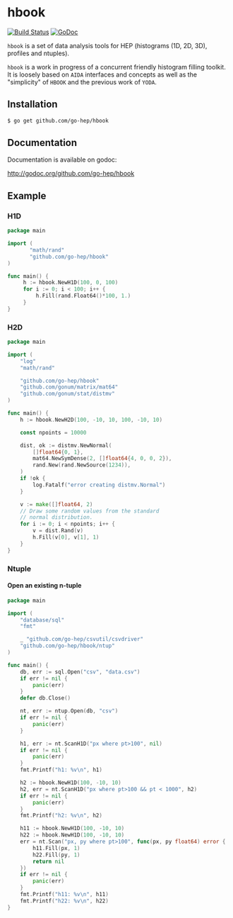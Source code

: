 hbook
=====

[![Build Status](https://secure.travis-ci.org/go-hep/hbook.png)](http://travis-ci.org/go-hep/hbook)
[![GoDoc](https://godoc.org/github.com/go-hep/hbook?status.svg)](https://godoc.org/github.com/go-hep/hbook)

`hbook` is a set of data analysis tools for HEP (histograms (1D, 2D, 3D), profiles and ntuples).

`hbook` is a work in progress of a concurrent friendly histogram filling toolkit.
It is loosely based on `AIDA` interfaces and concepts as well as the "simplicity" of `HBOOK` and the previous work of `YODA`.

## Installation

```sh
$ go get github.com/go-hep/hbook
```

## Documentation

Documentation is available on godoc:

 http://godoc.org/github.com/go-hep/hbook

## Example

### H1D

```go
package main

import (
	   "math/rand"
	   "github.com/go-hep/hbook"
)

func main() {
	 h := hbook.NewH1D(100, 0, 100)
	 for i := 0; i < 100; i++ {
	 	 h.Fill(rand.Float64()*100, 1.)
	 }
}

```

### H2D

```go
package main

import (
	"log"
	"math/rand"

	"github.com/go-hep/hbook"
	"github.com/gonum/matrix/mat64"
	"github.com/gonum/stat/distmv"
)

func main() {
	h := hbook.NewH2D(100, -10, 10, 100, -10, 10)

	const npoints = 10000

	dist, ok := distmv.NewNormal(
		[]float64{0, 1},
		mat64.NewSymDense(2, []float64{4, 0, 0, 2}),
		rand.New(rand.NewSource(1234)),
	)
	if !ok {
		log.Fatalf("error creating distmv.Normal")
	}

	v := make([]float64, 2)
	// Draw some random values from the standard
	// normal distribution.
	for i := 0; i < npoints; i++ {
		v = dist.Rand(v)
		h.Fill(v[0], v[1], 1)
	}
}
```

### Ntuple

#### Open an existing n-tuple

```go
package main

import (
	"database/sql"
	"fmt"

	_ "github.com/go-hep/csvutil/csvdriver"
	"github.com/go-hep/hbook/ntup"
)

func main() {
	db, err := sql.Open("csv", "data.csv")
	if err != nil {
		panic(err)
	}
	defer db.Close()

	nt, err := ntup.Open(db, "csv")
	if err != nil {
		panic(err)
	}

	h1, err := nt.ScanH1D("px where pt>100", nil)
	if err != nil {
		panic(err)
	}
	fmt.Printf("h1: %v\n", h1)

	h2 := hbook.NewH1D(100, -10, 10)
	h2, err = nt.ScanH1D("px where pt>100 && pt < 1000", h2)
	if err != nil {
		panic(err)
	}
	fmt.Printf("h2: %v\n", h2)

	h11 := hbook.NewH1D(100, -10, 10)
	h22 := hbook.NewH1D(100, -10, 10)
	err = nt.Scan("px, py where pt>100", func(px, py float64) error {
		h11.Fill(px, 1)
		h22.Fill(py, 1)
		return nil
	})
	if err != nil {
		panic(err)
	}
	fmt.Printf("h11: %v\n", h11)
	fmt.Printf("h22: %v\n", h22)
}
```
